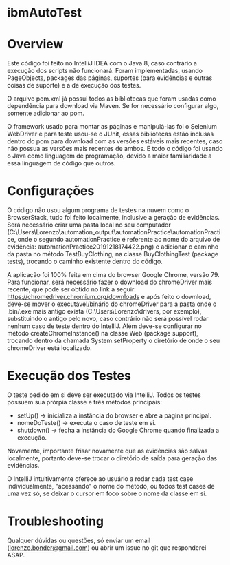 # ibmAutoTest

# Overview
Este código foi feito no IntelliJ IDEA com o Java 8, caso contrário a execução dos scripts não funcionará. Foram implementadas, usando PageObjects, packages das páginas, suportes (para evidências e outras coisas de suporte) e a de execução dos testes.

O arquivo pom.xml já possui todos as bibliotecas que foram usadas como dependência para download via Maven. Se for necessário configurar algo, somente adicionar ao pom.

O framework usado para montar as páginas e manipulá-las foi o Selenium WebDriver e para teste usou-se o JUnit, essas bibliotecas estão inclusas dentro do pom para download com as versões estáveis mais recentes, caso não possua as versões mais recentes de ambos. E todo o código foi usando o Java como linguagem de programação, devido a maior familiaridade a essa linguagem de código que outros.

# Configurações
O código não usou algum programa de testes na nuvem como o BrowserStack, tudo foi feito localmente, inclusive a geração de evidências. Será necessário criar uma pasta local no seu computador (C:\Users\Lorenzo\automation_output\automationPractice\automationPractice, onde o segundo automationPractice é referente ao nome do arquivo de evidência: automationPractice20191218174422.png) e adicionar o caminho da pasta no método TestBuyClothing, na classe BuyClothingTest (package tests), trocando o caminho existente dentro do código.

A aplicação foi 100% feita em cima do browser Google Chrome, versão 79. Para funcionar, será necessário fazer o download do chromeDriver mais recente, que pode ser obtido no link a seguir: https://chromedriver.chromium.org/downloads e após feito o download, deve-se mover o executável/binário do chromeDriver para a pasta onde o .bin/.exe mais antigo exista (C:\Users\Lorenzo\drivers, por exemplo), substituindo o antigo pelo novo, caso contrário não será possível rodar nenhum caso de teste dentro do IntelliJ. Além deve-se configurar no método createChromeInstance() na classe Web (package support), trocando dentro da chamada System.setProperty o diretório de onde o seu chromeDriver está localizado.

# Execução dos Testes
O teste pedido em si deve ser executado via IntelliJ. Todos os testes possuem sua prórpia classe e três métodos principais: 
 - setUp() -> inicializa a instância do browser e abre a página principal.
 - nomeDoTeste() -> executa o caso de teste em si.
 - shutdown() -> fecha a instância do Google Chrome quando finalizada a execução.

Novamente, importante frisar novamente que as evidências são salvas localmente, portanto deve-se trocar o diretório de saída para geração das evidências.

O IntelliJ intuitivamente oferece ao usuário a rodar cada test case individualmente, "acessando" o nome do método, ou todos test cases de uma vez só, se deixar o cursor em foco sobre o nome da classe em si.

# Troubleshooting
Qualquer dúvidas ou questões, só enviar um email (lorenzo.bonder@gmail.com) ou abrir um issue no git que responderei ASAP.
